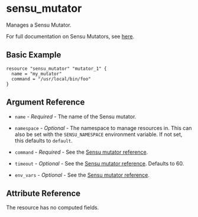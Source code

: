 # sensu_mutator

Manages a Sensu Mutator.

For full documentation on Sensu Mutators, see [here](https://docs.sensu.io/sensu-go/latest/observability-pipeline/observe-transform/mutators/).

## Basic Example

```hcl
resource "sensu_mutator" "mutator_1" {
  name = "my_mutator"
  command = "/usr/local/bin/foo"
}
```

## Argument Reference

* `name` - *Required* - The name of the Sensu mutator.

* `namespace` - *Optional* - The namespace to manage resources in. This can
  also be set with the `SENSU_NAMESPACE` environment variable. If not set,
  this defaults to `default`.

* `command` - *Required* - See the [Sensu mutator reference](https://docs.sensu.io/sensu-go/latest/observability-pipeline/observe-transform/mutators/#mutator-specification).

* `timeout` - *Optional* - See the [Sensu mutator reference](https://docs.sensu.io/sensu-go/latest/observability-pipeline/observe-transform/mutators/#mutator-specification).
  Defaults to 60.

* `env_vars` - *Optional* - See the [Sensu mutator reference](https://docs.sensu.io/sensu-go/latest/observability-pipeline/observe-transform/mutators/#mutator-specification).

## Attribute Reference

The resource has no computed fields.
